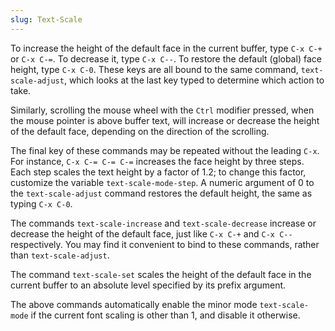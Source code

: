 ```yaml
---
slug: Text-Scale
---
```


To increase the height of the default face in the current buffer, type `C-x C-+` or `C-x C-=`. To decrease it, type `C-x C--`. To restore the default (global) face height, type `C-x C-0`. These keys are all bound to the same command, `text-scale-adjust`, which looks at the last key typed to determine which action to take.

Similarly, scrolling the mouse wheel with the `Ctrl` modifier pressed, when the mouse pointer is above buffer text, will increase or decrease the height of the default face, depending on the direction of the scrolling.

The final key of these commands may be repeated without the leading `C-x`. For instance, `C-x C-= C-= C-=` increases the face height by three steps. Each step scales the text height by a factor of 1.2; to change this factor, customize the variable `text-scale-mode-step`. A numeric argument of 0 to the `text-scale-adjust` command restores the default height, the same as typing `C-x C-0`.

The commands `text-scale-increase` and `text-scale-decrease` increase or decrease the height of the default face, just like `C-x C-+` and `C-x C--` respectively. You may find it convenient to bind to these commands, rather than `text-scale-adjust`.

The command `text-scale-set` scales the height of the default face in the current buffer to an absolute level specified by its prefix argument.

The above commands automatically enable the minor mode `text-scale-mode` if the current font scaling is other than 1, and disable it otherwise.
